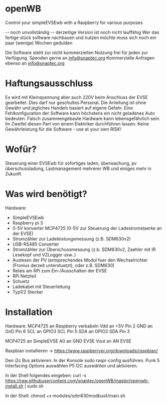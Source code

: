 # openWB
Control your simpleEVSEwb with a Raspberry for various purposes

-- noch unvollständig --
derzeitige Version ist noch nicht lauffähig
Wer das fertige stück software nachbauen und nutzen möchte muss sich noch ein paar (wenige) Wochen gedulden


Die Software steht zur nicht kommerziellen Nutzung frei für jeden zur Verfügung.
Spenden gerne an info@snaptec.org
Kommerzielle Anfragen ebenso an info@snaptec.org

# Haftungsausschluss
Es wird mit Kleinspannung aber auch 220V beim Anschluss der EVSE gearbeitet. 
Dies darf nur geschultes Personal. Die Anleitung ist ohne Gewähr und jegliches Handeln basiert auf eigene Gefahr.
Eine Fehlkonfiguration der Software kann höchstens ein nicht geladenes Auto bedeuten.
Falsch zusammengebaute Hardware kann lebensgefährlich sein. Im Zweifel diesen Part von einem Elektriker durchführen lassen.
Keine Gewährleistung für die Software - use at your own RISK!

# Wofür?
Steuerung einer EVSEwb für sofortiges laden, überwachung, pv überschussladung, Lastmanagement mehrerer WB und einiges mehr in Zukunft.


# Was wird benötigt?

Hardware:

- SimpleEVSEwb
- Raspberry pi 3
- 0-5V konverter MCP4725 (0-5V zur Steuerung der Ladestromstaerke an der EVSE)
- Stromzähler zur Ladeleistungsmessung (z.B. SDM630v2)
- USB-RS485 Converter
- Stromzähler zur Überschussmessung (z.b. SDM630v2, Zaehler mit IR Lesekopf und VZLogger usw..)
- Auslesen der PV (entsprechendes Modul fuer den Wechselrichter (Fronius derzeit unterstuetzt), oder z.B. SDM630)
- Relais am RPi zum Ein-/Ausschalten der EVSE
- RPi Netzteil
- Schuetz
- Ladekabel mit Steuerleitung
- Typ1/2 Stecker


# Installation

Hardware:
MCP4725 an Raspberry verkabeln
Vdd an +5V Pin 2
GND an GnD Pin 6
SCL an GPIO3 SCL Pin 5
SDA an GPIO2 SDA Pin 3

MCP4725 an SimpleEVSE
A0 an GND EVSE
Vout an AN EVSE




Raspbian installieren
-> https://www.raspberrypi.org/downloads/raspbian/


Den i2c Bus aktivieren.
In der Konsole
        sudo raspi-config
ausführen.
Punk 5 Interfacing Options auswählen
P5 I2C auswählen und aktivieren.

In der Shell folgendes eingeben:
curl -s https://raw.githubusercontent.com/snaptec/openWB/master/openwb-install.sh | sudo sh


In der Shell:
chmod +x modules/sdm630modbusll/main.sh 




